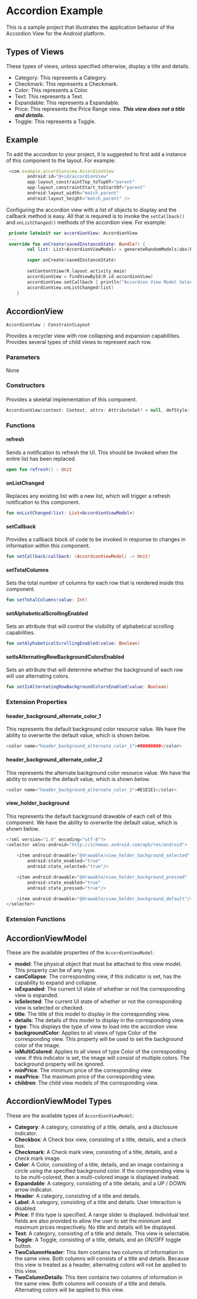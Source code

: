# Accordion Example
This is a sample project that illustrates the application behavior of the Accordion View for the Android platform.
## Types of Views
These types of views, unless specified otherwise, display a title and details.
* Category: This represents a Category.
* Checkmark: This represents a Checkmark.
* Color: This represents a Color.
* Text: This represents a Text.
* Expandable: This represents a Expandable.
* Price: This represents the Price Range view. **_This view does not a title and details._**
* Toggle: This represents a Toggle.

## Example
To add the accordion to your project, it is suggested to first add a instance of this component to the layout. For example:
```javascript
 <com.example.accordionview.AccordionView
        android:id="@+id/accordionView"
        app:layout_constraintTop_toTopOf="parent"
        app:layout_constraintStart_toStartOf="parent"
        android:layout_width="match_parent"
        android:layout_height="match_parent" />
```
Configuring the accordion view with a list of objects to display and the callback method is easy. All that is required is to invoke the ```setCallback()``` and ```onListChanged()``` methods of the accordion view. For example:
```kotlin
 private lateinit var accordionView: AccordionView
 ...
 override fun onCreate(savedInstanceState: Bundle?) {
        val list: List<AccordionViewModel> = generateRandomModels(abs(Random.nextInt()) %100)

        super.onCreate(savedInstanceState)
        
        setContentView(R.layout.activity_main)
        accordionView = findViewById(R.id.accordionView)
        accordionView.setCallback { println("Accordion View Model Selected: $it") }
        accordionView.onListChanged(list)
    }
```
## AccordionView
```
AccordionView : ConstraintLayout
```
Provides a recycler view with row collapsing and expansion capabilities. 
Provides several types of child views to represent each row.

### Parameters
None

### Constructors
#### <init>
Provides a skeletal implementation of this component.
```kotlin
AccordionView(context: Context, attrs: AttributeSet? = null, defStyle: Int = 0)
```

### Functions
#### refresh
Sends a notification to refresh the UI. This should be invoked when the entire list has been replaced.
```kotlin
open fun refresh() : Unit
```
#### onListChanged
Replaces any existing list with a new list, which will trigger a refresh notification to this component.
```kotlin
fun onListChanged(list: List<AccordionViewModel>)
```
#### setCallback
Provides a callback block of code to be invoked in response to changes in information within this component.
```kotlin
fun setCallback(callback: (AccordionViewModel) -> Unit)
```
#### setTotalColumns
Sets the total number of columns for each row that is rendered inside this component.
```kotlin
fun setTotalColumns(value: Int)
```
#### setAlphabeticalScrollingEnabled
Sets an attribute that will control the visibility of alphabetical scrolling capabilities.
```kotlin
fun setAlphabeticalScrollingEnabled(value: Boolean)
```
#### setIsAlternatingRowBackgroundColorsEnabled
Sets an attribute that will determine whether the background of each row will use alternating colors. 
```kotlin
fun setIsAlternatingRowBackgroundColorsEnabled(value: Boolean)
```

### Extension Properties
#### header_background_alternate_color_1
This represents the default background color resource value. We have the ability to overwrite the default value, which is shown below.
```kotlin
<color name="header_background_alternate_color_1">#00000000</color>
```
#### header_background_alternate_color_2
This represents the alternate background color resource value. We have the ability to overwrite the default value, which is shown below. 
```kotlin
<color name="header_background_alternate_color_2">#E1E1E1</color>
```
#### view_holder_background
This represents the default background drawable of each cell of this component. We have the ability to overwrite the default value, which is shown below.
```kotlin
<?xml version="1.0" encoding="utf-8"?>
<selector xmlns:android="http://schemas.android.com/apk/res/android">

    <item android:drawable="@drawable/view_holder_background_selected"
        android:state_enabled="true"
        android:state_selected="true"/>

    <item android:drawable="@drawable/view_holder_background_pressed"
        android:state_enabled="true"
        android:state_pressed="true"/>

    <item android:drawable="@drawable/view_holder_background_default"/>
</selector>
```


### Extension Functions

## AccordionViewModel
These are the available properties of the ```AccordionViewModel```:
* **model**: The physical object that must be attached to this view model. This property can be of any type.
* **canCollapse**: The corresponding view, if this indicator is set, has the capability to expand and collapse.
* **isExpanded**: The current UI state of whether or not the corresponding view is expanded.
* **isSelected**: The current UI state of whether or not the corresponding view is selected or checked.
* **title**: The title of this model to display in the corresponding view.
* **details**: The details of this model to display in the corresponding view.
* **type**: This displays the type of view to load into the accordion view.
* **backgroundColor**: Applies to all views of type Color of the corresponding view. This property will be used to set the background color of the image.
* **isMultiColored**: Applies to all views of type Color of the corresponding view. If this indicator is set, the image will consist of multiple colors. The background property will be ignored.
* **minPrice**: The minimum price of the corresponding view.
* **maxPrice**: The maximum price of the corresponding view.
* **children**: The child view models of the corresponding view.

## AccordionViewModel Types
These are the available types of ```AccordionViewModel```:
* **Category**: A category, consisting of a title, details, and a disclosure indicator.
* **Checkbox**: A Check box view, consisting of a title, details, and a check box. 
* **Checkmark**: A Check mark view, consisting of a title, details, and a check mark image. 
* **Color**: A Color, consisting of a title, details, and an image containing a circle using the specified background color. If the corresponding view is to be multi-colored, then a multi-colored image is displayed instead. 
* **Expandable**: A category, consisting of a title details, and a UP / DOWN arrow indicator. 
* **Header**: A category, consisting of a title and details. 
* **Label**: A category, consisting of a title and details. User interaction is disabled. 
* **Price**: If this type is specified, A range slider is displayed. Individual text fields are also provided to allow the user to set the minimum and maximum prices respectively. No title and details will be displayed. 
* **Text**: A category, consisting of a title and details. This view is selectable. 
* **Toggle**: A Toggle, consisting of a title, details, and an ON/OFF toggle button. 
* **TwoColumnHeader**: This item contains two columns of information in the same view. Both columns will consists of a title and details. Because this view is treated as a header, alternating colors will not be applied to this view. 
* **TwoColumnDetails**: This item contains two columns of information in the same view. Both columns will consists of a title and details. Alternating colors will be applied to this view. 

        